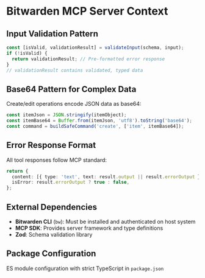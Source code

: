 # Bitwarden MCP Server Context

## Input Validation Pattern

```typescript
const [isValid, validationResult] = validateInput(schema, input);
if (!isValid) {
  return validationResult; // Pre-formatted error response
}
// validationResult contains validated, typed data
```

## Base64 Pattern for Complex Data

Create/edit operations encode JSON data as base64:

```typescript
const itemJson = JSON.stringify(itemObject);
const itemBase64 = Buffer.from(itemJson, 'utf8').toString('base64');
const command = buildSafeCommand('create', ['item', itemBase64]);
```

## Error Response Format

All tool responses follow MCP standard:

```typescript
return {
  content: [{ type: 'text', text: result.output || result.errorOutput }],
  isError: result.errorOutput ? true : false,
};
```

## External Dependencies

- **Bitwarden CLI** (`bw`): Must be installed and authenticated on host system
- **MCP SDK**: Provides server framework and type definitions
- **Zod**: Schema validation library

## Package Configuration

ES module configuration with strict TypeScript in `package.json`
